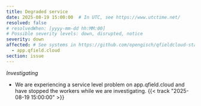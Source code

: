 ```yaml
---
title: Degraded service
date: 2025-08-19 15:00:00  # In UTC, see https://www.utctime.net/
resolved: false
# resolvedWhen: [yyyy-mm-dd hh:MM:00]
# Possible severity levels: down, disrupted, notice
severity: down
affected: # See systems in https://github.com/opengisch/qfieldcloud-status/blob/master/config.yml
  - app.qfield.cloud
section: issue
---
```


<!-- *Resolved* -
We believe all users experiencing issues have been able to connect at this time. {{< track "yyyy-mm-dd hh:MM:00" >}}

*Monitoring* -
We believe the connectivity issues are being caused by an isolated ISP issue. We've had reports that swapping to Google DNS servers (see here; https://developers.google.com/speed/public-dns/docs/using) resolves the problem for users. {{< track "yyyy-mm-dd hh:MM:00" >}}
-->
*Investigating*
- We are experiencing a service level problem on app.qfield.cloud and have stopped the workers while we are investigating. {{< track "2025-08-19 15:00:00" >}}
